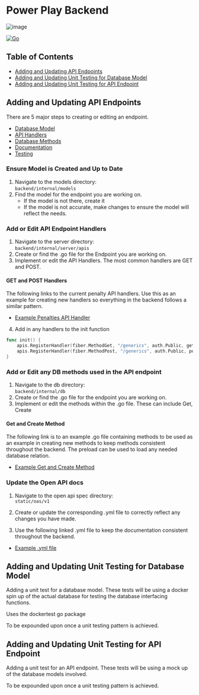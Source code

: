 # Power Play Backend

![image](https://github.com/jak103/powerplay/assets/16627408/4ec3df62-d760-40c6-aa57-fa63eaaaf61b)

[![Go](https://github.com/jak103/powerplay/actions/workflows/go.yml/badge.svg?branch=main)](https://github.com/jak103/powerplay/actions/workflows/go.yml)

## Table of Contents
- [Adding and Updating API Endpoints](#adding-and-updating-api-endpoints)
- [Adding and Updating Unit Testing for Database Model](#adding-and-updating-unit-testing-for-database-model)
- [Adding and Updating Unit Testing for API Endpoint](#adding-and-updating-unit-testing-for-api-endpoint)
## Adding and Updating API Endpoints
There are 5 major steps to creating or editing an endpoint.
- [Database Model](#ensure-model-is-created-and-up-to-date)
- [API Handlers](#add-or-edit-api-endpoint-handlers)
- [Database Methods](#add-or-edit-any-db-methods-used-in-the-api-endpoint)
- [Documentation](#update-the-open-api-docs)
- [Testing](#adding-and-updating-unit-testing-for-database-model)

### Ensure Model is Created and Up to Date
1. Navigate to the models directory:  
   `backend/internal/models`
2. Find the model for the endpoint you are working on.
   - If the model is not there, create it
   - If the model is not accurate, make changes to ensure the model will reflect the needs.

### Add or Edit API Endpoint Handlers
1. Navigate to the server directory:  
    `backend/internal/server/apis`
2. Create or find the .go file for the Endpoint you are working on.
3. Implement or edit the API Handlers. The most common handlers are GET and POST. 
   
#### **GET and POST Handlers**
The following links to the current penalty API handlers. Use this as an example for creating new handlers so everything in the backend follows a similar pattern.

- [Example Penalties API Handler](/backend/internal/server/apis/stats/penalty.go)

4. Add in any handlers to the init function
``` go
func init() {
	apis.RegisterHandler(fiber.MethodGet, "/generics", auth.Public, getGenericsHandler)
	apis.RegisterHandler(fiber.MethodPost, "/generics", auth.Public, postGenericHandler)
}
```

### Add or Edit any DB methods used in the API endpoint
1. Navigate to the db directory:  
    `backend/internal/db`
2. Create or find the .go file for the endpoint you are working on.
3. Implement or edit the methods within the .go file. These can include Get, Create

#### **Get and Create Method**
The following link is to an example .go file containing methods to be used as an example in creating new methods to keep methods consistent throughout the backend. The preload can be used to load any needed database relation.

- [Example Get and Create Method](/backend/internal/db/penalty.go)

### Update the Open API docs
1. Navigate to the open api spec directory:  
   `static/oas/v1`
2. Create or update the corresponding .yml file to correctly reflect any changes you have made.

3. Use the following linked .yml file to keep the documentation consistent throughout the backend.
- [Example .yml file](/static/oas/v1/stats/penalties.yml)

## Adding and Updating Unit Testing for Database Model
Adding a unit test for a database model. These tests will be using a docker spin up of the actual database for testing the database interfacing functions.

Uses the dockertest go package

To be expounded upon once a unit testing pattern is achieved.

## Adding and Updating Unit Testing for API Endpoint
Adding a unit test for an API endpoint. These tests will be using a mock up of the database models involved.

To be expounded upon once a unit testing pattern is achieved.
